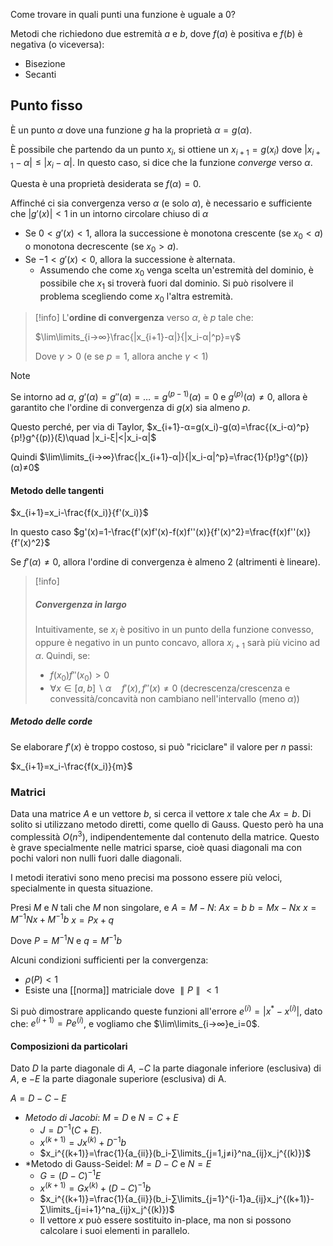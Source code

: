 Come trovare in quali punti una funzione è uguale a 0?

Metodi che richiedono due estremità $a$ e $b$, dove $f(a)$ è positiva e $f(b)$ è negativa (o viceversa):
- Bisezione
- Secanti

## Punto fisso

È un punto $α$ dove una funzione $g$ ha la proprietà $α=g(α)$.

È possibile che partendo da un punto $x_i$, si ottiene un $x_{i+1}=g(x_i)$ dove $|x_{i+1}-α|≤|x_i-α|$. In questo caso, si dice che la funzione *converge* verso $α$.

Questa è una proprietà desiderata se $f(α)=0$.

Affinché ci sia convergenza verso $α$ (e solo $α$), è necessario e sufficiente che $|g'(x)|<1$ in un intorno circolare chiuso di $α$
- Se $0<g'(x)<1$, allora la successione è monotona crescente (se $x_0<a$) o monotona decrescente (se $x_0>a$).
- Se $-1<g'(x)<0$, allora la successione è alternata.
	- Assumendo che come $x_0$ venga scelta un'estremità del dominio, è possibile che $x_1$ si troverà fuori dal dominio. Si può risolvere il problema scegliendo come $x_0$ l'altra estremità.

>[!info]
L'**ordine di convergenza** verso $α$, è $p$ tale che:
>
>$\lim\limits_{i→∞}\frac{|x_{i+1}-α|}{|x_i-α|^p}=γ$
>
>Dove $γ>0$ (e se $p=1$, allora anche $γ<1$)

>[!note]
>Se intorno ad $α$, $g'(α)=g''(α)=…=g^{(p-1)}(α)=0$ e $g^{(p)}(α)≠0$, allora è garantito che l'ordine di convergenza di $g(x)$ sia almeno $p$.
>
>Questo perché, per via di Taylor, $x_{i+1}-α=g(x_i)-g(α)=\frac{(x_i-α)^p}{p!}g^{(p)}(ξ)\quad |x_i-ξ|<|x_i-α|$
>
>Quindi $\lim\limits_{i→∞}\frac{|x_{i+1}-α|}{|x_i-α|^p}=\frac{1}{p!}g^{(p)}(α)≠0$

#### Metodo delle tangenti

$x_{i+1}=x_i-\frac{f(x_i)}{f'(x_i)}$

In questo caso $g'(x)=1-\frac{f'(x)f'(x)-f(x)f''(x)}{f'(x)^2}=\frac{f(x)f''(x)}{f'(x)^2}$

Se $f'(α)≠0$, allora l'ordine di convergenza è almeno 2 (altrimenti è lineare).

>[!info]
>##### Convergenza in largo
>Intuitivamente, se $x_i$ è positivo in un punto della funzione convesso, oppure è negativo in un punto concavo, allora $x_{i+1}$ sarà più vicino ad $α$.
>Quindi, se:
>- $f(x_0)f''(x_0)>0$
>- $∀x∈[a,b]∖α\quad f'(x),f''(x)≠0$ (decrescenza/crescenza e convessità/concavità non cambiano nell'intervallo (meno $α$))

##### Metodo delle corde

Se elaborare $f'(x)$ è troppo costoso, si può "riciclare" il valore per $n$ passi:

$x_{i+1}=x_i-\frac{f(x_i)}{m}$

### Matrici

Data una matrice $A$ e un vettore $b$, si cerca il vettore $x$ tale che $Ax=b$.
Di solito si utilizzano metodo diretti, come quello di Gauss. Questo però ha una complessità $O(n^3)$, indipendentemente dal contenuto della matrice.
Questo è grave specialmente nelle matrici sparse, cioè quasi diagonali ma con pochi valori non nulli fuori dalle diagonali.

I metodi iterativi sono meno precisi ma possono essere più veloci, specialmente in questa situazione.

Presi $M$ e $N$ tali che $M$ non singolare, e $A=M-N$:
$Ax=b$
$b=Mx-Nx$
$x=M^{-1}Nx+M^{-1}b$
$x=Px+q$

Dove $P=M^{-1}N$ e $q=M^{-1}b$

Alcuni condizioni sufficienti per la convergenza:
- $ρ(P)<1$
- Esiste una [[norma]] matriciale dove $∥P∥<1$

Si può dimostrare applicando queste funzioni all'errore $e^{(i)}=|x^*-x^{(i)}|$, dato che: $e^{(i+1)}=Pe^{(i)}$, e vogliamo che $\lim\limits_{i→∞}e_i=0$.

#### Composizioni da particolari

Dato $D$ la parte diagonale di $A$, $-C$ la parte diagonale inferiore (esclusiva) di $A$, e $-E$ la parte diagonale superiore (esclusiva) di A.

$A=D-C-E$

- *Metodo di Jacobi*: $M=D$ e $N=C+E$
	- $J=D^{-1}(C+E)$.
	- $x^{(k+1)}=Jx^{(k)}+D^{-1}b$
	- $x_i^{(k+1)}=\frac{1}{a_{ii}}(b_i-∑\limits_{j=1,j≠i}^na_{ij}x_j^{(k)})$
- *Metodo di Gauss-Seidel: $M=D-C$ e $N=E$
	- $G=(D-C)^{-1}E$
	- $x^{(k+1)}=Gx^{(k)}+(D-C)^{-1}b$
	- $x_i^{(k+1)}=\frac{1}{a_{ii}}(b_i-∑\limits_{j=1}^{i-1}a_{ij}x_j^{(k+1)}-∑\limits_{j=i+1}^na_{ij}x_j^{(k)})$
	- Il vettore $x$ può essere sostituito in-place, ma non si possono calcolare i suoi elementi in parallelo.
